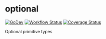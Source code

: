 # optional

[![GoDev](https://pkg.go.dev/badge/golang.org/x/pkgsite.svg)](https://pkg.go.dev/github.com/go-tk/optional)
[![Workflow Status](https://github.com/go-tk/optional/actions/workflows/main.yaml/badge.svg?branch=main)](https://github.com/go-tk/optional/actions)
[![Coverage Status](https://codecov.io/gh/go-tk/optional/branch/main/graph/badge.svg)](https://codecov.io/gh/go-tk/optional)

Optional primitive types
